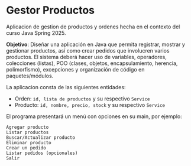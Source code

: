# Gestor Productos

Aplicacion de gestion de productos y ordenes hecha en el contexto del curso Java Spring 2025.

**Objetivo**: Diseñar una aplicación en Java que permita registrar, mostrar y gestionar productos, así como crear pedidos que involucren varios productos. El sistema deberá hacer uso de variables, operadores, colecciones (listas), POO (clases, objetos, encapsulamiento, herencia, polimorfismo), excepciones y organización de código en paquetes/módulos.

La aplicacion consta de las siguientes entidades:

- Orden: `id, lista de productos` y su respectivo `Service`
- Producto: `id, nombre, precio, stock` y su respectivo `Service`

El programa presentará un menú con opciones en su main, por ejemplo:

```
Agregar producto
Listar productos
Buscar/Actualizar producto
Eliminar producto
Crear un pedido
Listar pedidos (opcionales)
Salir
```